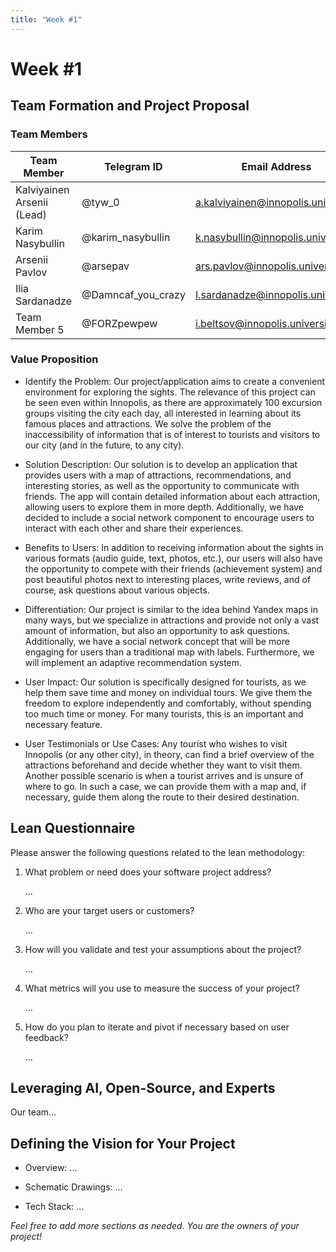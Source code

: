```yaml
---
title: "Week #1"
---
```


# Week #1

## **Team Formation and Project Proposal**

### **Team Members**

| Team Member              | Telegram ID   | Email Address   |
|--------------------------|---------------|-----------------|
| Kalviyainen Arsenii (Lead) | @tyw_0 | a.kalviyainen@innopolis.university |
| Karim Nasybullin | @karim_nasybullin | k.nasybullin@innopolis.university |
| Arsenii Pavlov | @arsepav | ars.pavlov@innopolis.university |
| Ilia Sardanadze | @Damncaf_you_crazy | I.sardanadze@innopolis.university |
| Team Member 5 | @FORZpewpew | i.beltsov@innopolis.university |

### **Value Proposition**

- Identify the Problem:
Our project/application aims to create a convenient environment for exploring the sights. The relevance of this project can be seen even within Innopolis, as there are approximately 100 excursion groups visiting the city each day, all interested in learning about its famous places and attractions. We solve the problem of the inaccessibility of information that is of interest to tourists and visitors to our city (and in the future, to any city).

- Solution Description:
Our solution is to develop an application that provides users with a map of attractions, recommendations, and interesting stories, as well as the opportunity to communicate with friends. The app will contain detailed information about each attraction, allowing users to explore them in more depth. Additionally, we have decided to include a social network component to encourage users to interact with each other and share their experiences.

- Benefits to Users:
In addition to receiving information about the sights in various formats (audio guide, text, photos, etc.), our users will also have the opportunity to compete with their friends (achievement system) and post beautiful photos next to interesting places, write reviews, and of course, ask questions about various objects.

- Differentiation:
Our project is similar to the idea behind Yandex maps in many ways, but we specialize in attractions and provide not only a vast amount of information, but also an opportunity to ask questions. Additionally, we have a social network concept that will be more engaging for users than a traditional map with labels. Furthermore, we will implement an adaptive recommendation system.

- User Impact:
Our solution is specifically designed for tourists, as we help them save time and money on individual tours. We give them the freedom to explore independently and comfortably, without spending too much time or money. For many tourists, this is an important and necessary feature.

- User Testimonials or Use Cases:
Any tourist who wishes to visit Innopolis (or any other city), in theory, can find a brief overview of the attractions beforehand and decide whether they want to visit them. 
Another possible scenario is when a tourist arrives and is unsure of where to go. In such a case, we can provide them with a map and, if necessary, guide them along the route to their desired destination.

## **Lean Questionnaire**

Please answer the following questions related to the lean methodology:

1. What problem or need does your software project address? 
   
   ...

2. Who are your target users or customers?

   ...

3. How will you validate and test your assumptions about the project?

   ...

4. What metrics will you use to measure the success of your project?

   ...

5. How do you plan to iterate and pivot if necessary based on user feedback?

   ...

## **Leveraging AI, Open-Source, and Experts**

Our team...

## **Defining the Vision for Your Project**

- Overview: ...

- Schematic Drawings: ...

- Tech Stack: ...

*Feel free to add more sections as needed. You are the owners of your project!*
